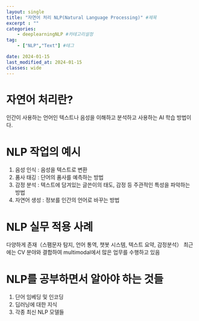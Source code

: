 ```yaml
---
layout: single
title: "자연어 처리 NLP(Natural Language Processing)" #제목
excerpt : ""
categories: 
    - deeplearningNLP #카테고리설정
tag: 
    - ["NLP","Text"] #테그

date: 2024-01-15
last_modified_at: 2024-01-15
classes: wide    
---
```


# 자연어 처리란?
인간이 사용하는 언어인 텍스트나 음성을 이해하고 분석하고 사용하는 AI 학습 방법이다.
 
# NLP 작업의 예시
1. 음성 인식 : 음성을 텍스트로 변환
2. 품사 태깅 : 단어의 품사를 예측하는 방법
3. 감정 분석 : 텍스트에 담겨있는 글쓴이의 태도, 감정 등 주관적인 특성을 파악하는 방법
4. 자연어 생성 : 정보를 인간의 언어로 바꾸는 방법
 
# NLP 실무 적용 사례
다양하게 존재（스팸문자 탐지, 언어 통역, 챗봇 시스템, 텍스트 요약, 감정분석）
최근에는 CV 분야와 결합하여 multimodal에서 많은 업무를 수행하고 있음
 
# NLP를 공부하면서 알아야 하는 것들
1. 단어 임베딩 및 인코딩
2. 딥러닝에 대한 지식
3. 각종 최신 NLP 모델들